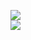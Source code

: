 [![](https://img.shields.io/badge/Made%20With-Github%20Spray-lightgrey.svg?style=for-the-badge&logo=github)](https://github.com/Annihil/github-spray#9110)  
[![](https://i.imgur.com/2DrTn0Z.gif)](https://github.com/Annihil/github-spray)